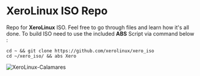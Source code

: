 # XeroLinux ISO Repo

Repo for **XeroLinux** ISO. Feel free to go through files and learn how it's all done. To build ISO need to use the included **ABS** Script via command below :
```
cd ~ && git clone https://github.com/xerolinux/xero_iso
cd ~/xero_iso/ && abs Xero
```

![XeroLinux-Calamares](https://i.imgur.com/9sjGFSN.png)
